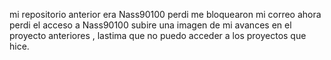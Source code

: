 mi repositorio anterior era Nass90100 perdi me bloquearon mi correo ahora perdi el acceso a Nass90100 subire una imagen de mi avances en el proyecto anteriores , lastima que no puedo acceder a los proyectos que hice.
